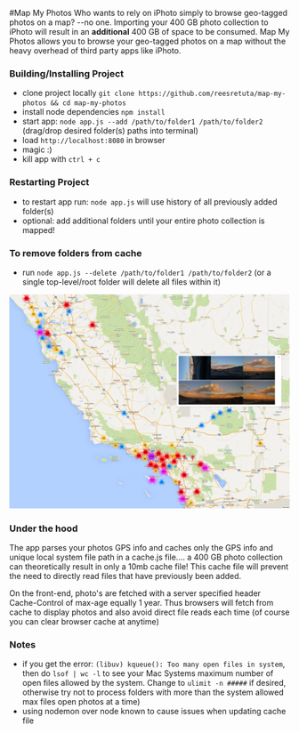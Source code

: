 #Map My Photos
Who wants to rely on iPhoto simply to browse geo-tagged photos on a map? --no one.  Importing your 400 GB photo collection to iPhoto will result in an **additional** 400 GB of space to be consumed.  Map My Photos allows you to browse your geo-tagged photos on a map without the heavy overhead of third party apps like iPhoto.

### Building/Installing Project

* clone project locally `git clone https://github.com/reesretuta/map-my-photos && cd map-my-photos`
* install node dependencies `npm install`
* start app: `node app.js --add /path/to/folder1 /path/to/folder2` (drag/drop desired folder(s) paths into terminal)
* load `http://localhost:8080` in browser
* magic :)
* kill app with `ctrl + c`

### Restarting Project
* to restart app run: `node app.js` will use history of all previously added folder(s)
* optional: add additional folders until your entire photo collection is mapped!

### To remove folders from cache
* run `node app.js --delete /path/to/folder1 /path/to/folder2` (or a single top-level/root folder will delete all files within it)

![Screenshot](/screenshots/screenshot2.png "Screenshot")

### Under the hood
The app parses your photos GPS info and caches only the GPS info and unique local system file path in a cache.js file.... a 400 GB photo collection can theoretically result in only a 10mb cache file!  This cache file will prevent the need to directly read files that have previously been added.

On the front-end, photo's are fetched with a server specified header Cache-Control of max-age equally 1 year.  Thus browsers will fetch from cache to display photos and also avoid direct file reads each time (of course you can clear browser cache at anytime)

### Notes
* if you get the error: `(libuv) kqueue(): Too many open files in system`, then do `lsof | wc -l` to see your Mac Systems maximum number of open files allowed by the system. Change to `ulimit -n #####` if desired, otherwise try not to process folders with more than the system allowed max files open photos at a time)
* using nodemon over node known to cause issues when updating cache file